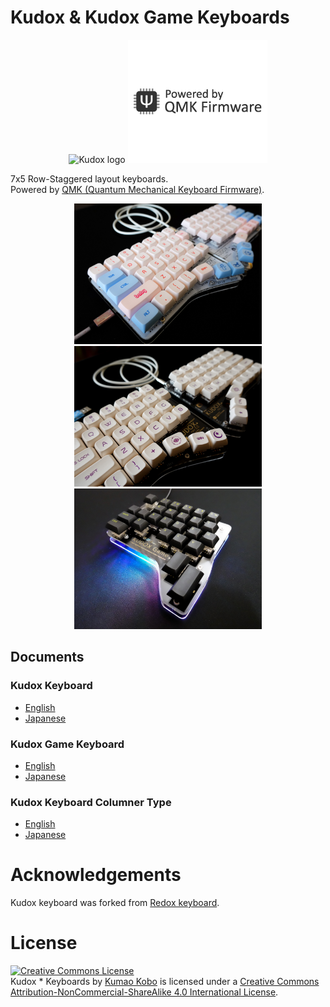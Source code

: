 # Kudox & Kudox Game Keyboards

<p align="center">
<img src="img/kudox.png" alt="Kudox logo" width="600"/>
<img src="img/qmk-badge-light-square.png" alt="QMK" width="223"/>
</p>


7x5 Row-Staggered layout keyboards.  
Powered by [QMK (Quantum Mechanical Keyboard Firmware)](https://github.com/qmk/qmk_firmware).


<p align="center">
<img src="img/kudox-rev3-image3.jpg" alt="Kudox rev3 image" width="300"/>
<img src="img/kudox-rev3-image4.jpg" alt="Kudox rev3 image" width="300"/>
<img src="img/kudox-game-led1.jpg" alt="Kudox Game Rev2 image" width="300"/>
</p>


## Documents

### Kudox Keyboard
- [English](./kudox/README.md)
- [Japanese](./kudox/README.ja.md)

### Kudox Game Keyboard
- [English](./kudox-game/README.md)
- [Japanese](./kudox-game/README.ja.md)

### Kudox Keyboard Columner Type
- [English](./kudox-columner/README.md)
- [Japanese](./kudox-columner/README.ja.md)

# Acknowledgements

Kudox keyboard was forked from [Redox keyboard](https://github.com/mattdibi/redox-keyboard).

# License

<a rel="license" href="http://creativecommons.org/licenses/by-nc-sa/4.0/"><img alt="Creative Commons License" style="border-width:0" src="https://i.creativecommons.org/l/by-nc-sa/4.0/88x31.png" /></a><br /><span xmlns:dct="http://purl.org/dc/terms/" property="dct:title">Kudox * Keyboards</span> by <a xmlns:cc="http://creativecommons.org/ns#" href="https://github.com/kumaokobo" property="cc:attributionName" rel="cc:attributionURL">Kumao Kobo</a> is licensed under a <a rel="license" href="http://creativecommons.org/licenses/by-nc-sa/4.0/">Creative Commons Attribution-NonCommercial-ShareAlike 4.0 International License</a>.
